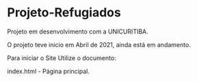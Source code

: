 # Projeto-Refugiados
Projeto em desenvolvimento com a UNICURITIBA.

O projeto teve inicio em Abril de 2021, ainda está em andamento.

Para iniciar o Site Utilize o documento:

index.html - Página principal.
